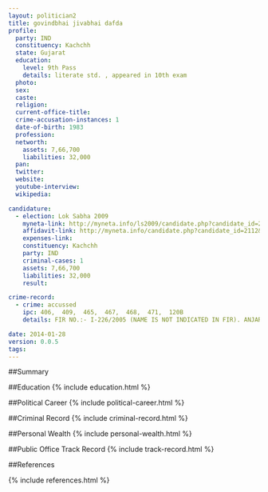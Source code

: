 ```yaml
---
layout: politician2
title: govindbhai jivabhai dafda
profile: 
  party: IND
  constituency: Kachchh
  state: Gujarat
  education: 
    level: 9th Pass
    details: literate std. , appeared in 10th exam
  photo: 
  sex: 
  caste: 
  religion: 
  current-office-title: 
  crime-accusation-instances: 1
  date-of-birth: 1983
  profession: 
  networth: 
    assets: 7,66,700
    liabilities: 32,000
  pan: 
  twitter: 
  website: 
  youtube-interview: 
  wikipedia: 

candidature: 
  - election: Lok Sabha 2009
    myneta-link: http://myneta.info/ls2009/candidate.php?candidate_id=2112
    affidavit-link: http://myneta.info/candidate.php?candidate_id=2112&scan=original
    expenses-link: 
    constituency: Kachchh 
    party: IND
    criminal-cases: 1
    assets: 7,66,700
    liabilities: 32,000
    result:  

crime-record: 
  - crime: accussed
    ipc: 406,  409,  465,  467,  468,  471,  120B
    details: FIR NO.:- I-226/2005 (NAME IS NOT INDICATED IN FIR). ANJAR POLICE STATION,JUDI. MEGI. FIRST CLASS COURT AT ANJAR DATED 28/08/2008. CASE NO.:- 756/2007. 

date: 2014-01-28
version: 0.0.5
tags: 
---
```

##Summary


##Education
{% include education.html %}


##Political Career
{% include political-career.html %}


##Criminal Record
{% include criminal-record.html %}


##Personal Wealth
{% include personal-wealth.html %}


##Public Office Track Record
{% include track-record.html %}


##References


{% include references.html %}